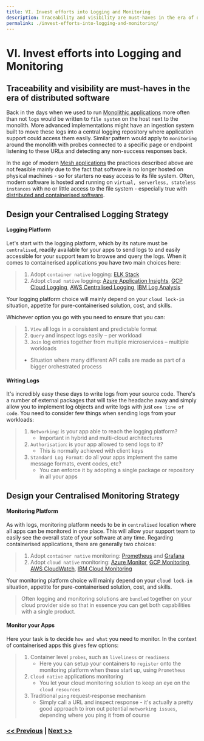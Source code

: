 ```yaml
---
title: VI. Invest efforts into Logging and Monitoring
description: Traceability and visibility are must-haves in the era of distributed software
permalink: ./invest-efforts-into-logging-and-monitoring/
---
```


# VI. Invest efforts into Logging and Monitoring

## Traceability and visibility are must-haves in the era of distributed software

Back in the days when we used to run [Monolithic applications](https://en.wikipedia.org/wiki/Monolithic_application) more often than not `logs` would be written to `file system` on the host next to the monolith. More advanced implementations might have an ingestion system built to move these logs into a central logging repository where application support could access them easily. Similar pattern would apply to `monitoring` around the monolith with probes connected to a specific page or endpoint listening to these URLs and detecting any non-success responses back.

In the age of modern [Mesh applications](./adopt-mesh-app-and-service-architecture) the practices described above are not feasible mainly due to the fact that software is no longer hosted on physical machines - so for starters no easy access to its file system. Often, modern software is hosted and running on `virtual, serverless, stateless instances` with no or little access to the file system - especially true with [distributed and containerised software](./start-thinking-containers).

## Design your Centralised Logging Strategy

#### Logging Platform

Let's start with the logging platform, which by its nature must be `centralised`, readily available for your apps to send logs to and easily accessible for your support team to browse and query the logs. When it comes to containerised applications you have two main choices here:

> 1. Adopt `container native` logging: [ELK Stack](https://www.elastic.co/what-is/elk-stack)
> 2. Adopt `cloud native` logging: [Azure Application Insights](https://docs.microsoft.com/en-us/azure/azure-monitor/app/app-insights-overview), [GCP Cloud Logging](https://cloud.google.com/products/operations), [AWS Centralised Logging](https://aws.amazon.com/solutions/implementations/centralized-logging/), [IBM Log Analysis](https://cloud.ibm.com/docs/Log-Analysis-with-LogDNA?topic=Log-Analysis-with-LogDNA-getting-started)

Your logging platform choice will mainly depend on your `cloud lock-in` situation, appetite for pure-containerised solution, cost, and skills.

Whichever option you go with you need to ensure that you can: 
> 1. `View` all logs in a consistent and predictable format
> 2. `Query` and inspect logs easily – per workload
> 3. `Join` log entries together from multiple microservices – multiple workloads
>   - Situation where many different API calls are made as part of a bigger orchestrated process

#### Writing Logs

It's incredibly easy these days to write logs from your source code. There's a number of external packages that will take the headache away and simply allow you to implement log objects and write logs with just `one line of code`. You need to consider few things when sending logs from your workloads:

> 1. `Networking`: is your app able to reach the logging platform?
>     - Important in hybrid and multi-cloud architectures
> 2. `Authorisation`: is your app allowed to send logs to it?
>     - This is normally achieved with client keys
> 3. `Standard Log Format`: do all your apps implement the same message formats, event codes, etc?
>     - You can enforce it by adopting a single package or repository in all your apps

## Design your Centralised Monitoring Strategy

#### Monitoring Platform

As with logs, monitoring platform needs to be in `centralised` location where all apps can be monitored in one place. This will allow your support team to easily see the overall state of your software at any time. Regarding containerised applications, there are generally two choices:

> 1. Adopt `container native` monitoring: [Prometheus](https://prometheus.io/) and [Grafana](https://grafana.com/)
> 2. Adopt `cloud native` monitoring: [Azure Monitor](https://azure.microsoft.com/en-gb/services/monitor/), [GCP Monitoring](https://cloud.google.com/monitoring), [AWS CloudWatch](https://aws.amazon.com/cloudwatch/), [IBM Cloud Monitoring](https://cloud.ibm.com/docs/Monitoring-with-Sysdig?topic=Monitoring-with-Sysdig-getting-started)

Your monitoring platform choice will mainly depend on your `cloud lock-in` situation, appetite for pure-containerised solution, cost, and skills. 

> Often logging and monitoring solutions are `bundled` together on your cloud provider side so that in essence you can get both capabilities with a single product.

#### Monitor your Apps

Here your task is to decide `how and what` you need to monitor. In the context of containerised apps this gives few options:

> 1. Container level `probes`, such as `liveliness` or `readiness`
>     - Here you can setup your containers to `register` onto the monitoring platform when these start up, using `Prometheus`
> 2. `Cloud native` applications monitoring
>     - You let your cloud monitoring solution to keep an eye on the `cloud resources`
> 3. Traditional `ping` request-response mechanism
>     - Simply call a URL and inspect response - it's actually a pretty good approach to iron out potential `networking issues`, depending where you ping it from of course

### [<< Previous](./start-early-with-cicd-and-automation) | [Next >>](./cloud-first-strategy-is-the-theme-of-the-day)